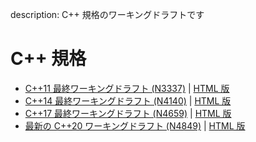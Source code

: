 description: C++ 規格のワーキングドラフトです

# C++ 規格
- [C++11 最終ワーキングドラフト (N3337)](https://wg21.link/std11) | [HTML 版](https://timsong-cpp.github.io/cppwp/n3337/)
- [C++14 最終ワーキングドラフト (N4140)](https://github.com/cplusplus/draft/blob/master/papers/n4140.pdf?raw=true) | [HTML 版](https://timsong-cpp.github.io/cppwp/n4140/)
- [C++17 最終ワーキングドラフト (N4659)](http://www.open-std.org/jtc1/sc22/wg21/docs/papers/2017/n4659.pdf) | [HTML 版](https://timsong-cpp.github.io/cppwp/n4659/)
- [最新の C++20 ワーキングドラフト (N4849)](http://www.open-std.org/jtc1/sc22/wg21/docs/papers/2020/n4849.pdf) | [HTML 版](http://eel.is/c++draft/)

